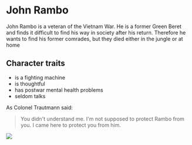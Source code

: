 # John Rambo

John Rambo is a veteran of the Vietnam War. He is a former Green Beret and finds it difficult to find his way in society after his return. Therefore he wants to find his former comrades, but they died either in the jungle or at home

## Character traits
* is a fighting machine
* is thoughtful
* has postwar mental health problems
* seldom talks

As Colonel Trautmann said:

> You didn't understand me. I'm not supposed to protect Rambo from you. I came here to protect you from him.

<img src="https://www.tvmovie.de/bilder/758/tvmm/sylvester-stallone-quotramboquot-bald-als-serie-rambo.jpg?itok=I68rqKp8"/>


